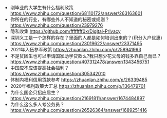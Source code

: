* 刚毕业的大学生有什么福利政策 https://www.zhihu.com/question/68110172/answer/263163601
* 你所在的行业，有哪些外人不知道的秘密或规则？ https://www.zhihu.com/question/23979276
* 隐私收集 https://github.com/ffffffff0x/Digital-Privacy
* 深圳义工是一个怎样的存在？里面的人都是如何培训出来的？(积分入户优惠) https://www.zhihu.com/question/23019622/answer/23371495
* 2021年入伍参军政策 https://zhuanlan.zhihu.com/p/258941993
* 不是贫困生也可以申请国家助学贷款么?我只想少花父母的钱多靠自己而已？ https://www.zhihu.com/question/407312478/answer/1343456751
* 中国应不应该提高社会福利？ https://www.zhihu.com/question/305342010
* 体制内福利信用贷款参考 https://zhuanlan.zhihu.com/p/26339485
* 2020年福利政策大汇总 https://zhuanlan.zhihu.com/p/136479701
* 为什么国企只招应届生？ https://www.zhihu.com/question/21691811/answer/1674484897
* 为什么这么多人考公务员？https://www.zhihu.com/question/26526364/answer/1689251416
